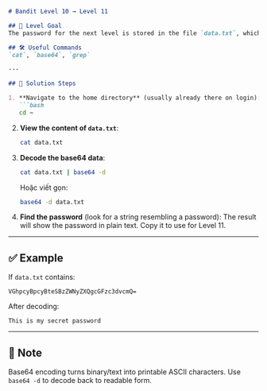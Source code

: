 ```markdown
# Bandit Level 10 → Level 11

## 📝 Level Goal
The password for the next level is stored in the file `data.txt`, which contains **base64 encoded** data.

## 🛠️ Useful Commands
`cat`, `base64`, `grep`

---

## 🚀 Solution Steps

1. **Navigate to the home directory** (usually already there on login):
   ```bash
   cd ~
   ```

2. **View the content of `data.txt`**:
   ```bash
   cat data.txt
   ```

3. **Decode the base64 data**:
   ```bash
   cat data.txt | base64 -d
   ```

   Hoặc viết gọn:
   ```bash
   base64 -d data.txt
   ```

4. **Find the password** (look for a string resembling a password):
   The result will show the password in plain text. Copy it to use for Level 11.

---

## ✅ Example

If `data.txt` contains:
```
VGhpcyBpcyBteSBzZWNyZXQgcGFzc3dvcmQ=
```

After decoding:
```
This is my secret password
```

---

## 🔐 Note
Base64 encoding turns binary/text into printable ASCII characters. Use `base64 -d` to decode back to readable form.
```
